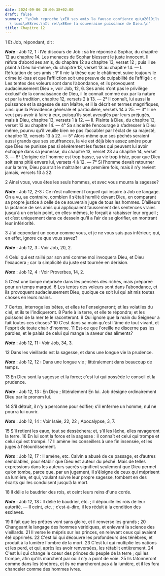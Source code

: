 ```yaml
---
date: 2024-09-06 20:00:38+02:00
draft: false
summary: "\nJob reproche \xE0 ses amis la fausse confiance qu\u2019ils ont dans leurs\
  \ lumi\xE8res.\nIl rel\xE8ve la souveraine puissance de Dieu.\n"
title: Chapitre 12
---
```





1 Et Job, répondant, dit :

***Note*** :  Job 12, 1 : IVe discours de Job : sa Ire réponse à Sophar, du chapitre 12 au chapitre 14. Les menaces de Sophar blessent le juste innocent. Il réfute d’abord ses amis, du chapitre 12 au chapitre 13, verset 12 ; puis il se plaint à Dieu lui-même, du chapitre 13, verset 13 au chapitre 14. ― I. Réfutation de ses amis : 1° Il nie la thèse que le châtiment suive toujours le crime ici-bas et que l’affliction soit une preuve de culpabilité de l’affligé : « Les tentes des voleurs sont dans l’abondance, et ils provoquent audacieusement Dieu », voir Job, 12, 6. Ses amis n’ont pas le privilège exclusif de la connaissance de Dieu, il le connaît comme eux par la nature et par la tradition, chapitre 12, versets 2 à 13. ― 2° Il connaît, lui aussi la puissance et la sagesse de son Maître, et il la décrit en termes magnifiques, ainsi que la Providence générale et particulière, versets 14 à 25. ― 3° Il ne veut pas avoir à faire à eux, puisqu’ils sont aveuglés par leurs préjugés, mais à Dieu, chapitre 13, versets 1 à 12. ―
II. Plainte à Dieu, du chapitre 13, verset 13 au chapitre 14. ― 4° Sa sincérité l’encourage à s’adresser à Dieu même, pourvu qu’il veuille bien ne pas l’accabler par l’éclat de sa majesté, chapitre 13, versets 13 à 22. ― 5° Alors même que ses péchés seraient aussi grands que ses souffrances, la vie est déjà bien assez amère pour que Dieu ne punisse pas si sévèrement les fautes qui peuvent lui avoir échappé dans sa jeunesse, du chapitre 13, verset 23 au chapitre 14, verset 3. ― 6° L’origine de l’homme est trop basse, sa vie trop triste, pour que Dieu soit sans pitié envers lui, versets 4 à 12. ― 7° Si l’homme devait retourner sur la terre, Dieu pourrait le maltraiter une première fois, mais il n’y revient jamais, versets 13 à 22.


2 Ainsi vous, vous êtes les seuls hommes, et avec vous mourra la sagesse?

***Note*** :  Job 12, 2-3 : Ce n’est nullement l’orgueil qui inspire à Job ce langage. On a vu, au contraire, combien il s’était humilié devant Dieu, en comparant sa propre justice à celle de ce souverain juge de tous les hommes. D’ailleurs la jactance de ses amis qui appliquaient faussement des sentences vraies jusqu’à un certain point, en elles-mêmes, le forçait à rabaisser leur orgueil ; et c’est uniquement dans ce dessein qu’il a l’air de se glorifier, en montrant leur infériorité.

3 J'ai cependant un coeur comme vous, et je ne vous suis pas inférieur; qui, en effet, ignore ce que vous savez?

***Note*** :  Job 12, 3 : Voir Job, 20, 2.

4 Celui qui est raillé par son ami comme moi invoquera Dieu, et Dieu l'exaucera ; car la simplicité du juste est tournée en dérision.

***Note*** :  Job 12, 4 : Voir Proverbes, 14, 2.

5 C'est une lampe méprisée dans les pensées des riches, mais préparée pour un temps marqué. 6 Les tentes des voleurs sont dans l'abondance, et ils provoquent audacieusement Dieu, quoique ce soit lui qui ait mis toutes choses en leurs mains.


7 Certes, interroge les bêtes, et elles te l'enseigneront; et les volatiles du ciel, et ils te l'indiqueront. 8 Parle à la terre, et elle te répondra; et les poissons de la mer te le raconteront. 9 Qui ignore que la main du Seigneur a fait toutes ces choses? 10 C'est dans sa main qu'est l'âme de tout vivant, et l'esprit de toute chair d'homme. 11 Est-ce que l'oreille ne discerne pas les paroles, et le palais de celui qui mange la saveur des aliments?

***Note*** :  Job 12, 11 : Voir Job, 34, 3.

12 Dans les vieillards est la sagesse, et dans une longue vie la prudence.

***Note*** :  Job 12, 12 : Dans une longue vie ; littéralement dans beaucoup de temps.


13 En Dieu sont la sagesse et la force; c'est lui qui possède le conseil et la prudence.

***Note*** :  Job 12, 13 : En Dieu ; littéralement En lui. Job désigne ordinairement Dieu par le pronom lui.

14 S'il détruit, il n'y a personne pour édifier; s'il enferme un homme, nul ne pourra lui ouvrir.

***Note*** :  Job 12, 14 : Voir Isaïe, 22, 22 ; Apocalypse, 3, 7.

15 S'il retient les eaux, tout se desséchera; et, s'il les lâche, elles ravageront la terre. 16 En lui sont la force et la sagesse : il connaît et celui qui trompe et celui qui est trompé. 17 Il amène les conseillers à une fin insensée, et les juges à l'étourdissement.

***Note*** :  Job 12, 17 : Il amène, etc. Calvin a abusé de ce passage, et d’autres semblables, pour établir que Dieu est auteur du péché. Mais de telles expressions dans les auteurs sacrés signifient seulement que Dieu permet qu’on tombe, parce que, par un jugement, il s’éloigne de ceux qui méprisent sa lumière, et qui, voulant suivre leur propre sagesse, tombent en des écarts qui les conduisent jusqu’à la mort.

18 Il délie le baudrier des rois, et ceint leurs reins d'une corde.

***Note*** :  Job 12, 18 : Il délie le baudrier, etc. ; il dépouille les rois de leur autorité. ― Il ceint, etc. ; c’est-à-dire, il les réduit à la condition des esclaves.

19 Il fait que les prêtres vont sans gloire, et il renverse les grands ; 20 Changeant le langage des hommes véridiques, et enlevant la science des vieillards. 21 Il verse le mépris sur les princes, en relevant ceux qui avaient été opprimés. 22 C'est lui qui découvre les profondeurs des ténèbres, et produit à la lumière l'ombre de la mort. 23 C'est lui qui multiplie les nations et les perd, et qui, après les avoir renversées, les rétablit entièrement. 24 C'est lui qui change le coeur des princes du peuple de la terre ; qui les trompe, afin qu'ils marchent par où il n'y a point de voie. 25 Ils tâtonneront comme dans les ténèbres, et ils ne marcheront pas à la lumière, et il les fera chanceler comme des hommes ivres.

